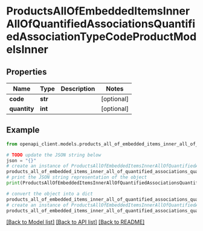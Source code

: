 # ProductsAllOfEmbeddedItemsInnerAllOfQuantifiedAssociationsQuantifiedAssociationTypeCodeProductModelsInner


## Properties

Name | Type | Description | Notes
------------ | ------------- | ------------- | -------------
**code** | **str** |  | [optional] 
**quantity** | **int** |  | [optional] 

## Example

```python
from openapi_client.models.products_all_of_embedded_items_inner_all_of_quantified_associations_quantified_association_type_code_product_models_inner import ProductsAllOfEmbeddedItemsInnerAllOfQuantifiedAssociationsQuantifiedAssociationTypeCodeProductModelsInner

# TODO update the JSON string below
json = "{}"
# create an instance of ProductsAllOfEmbeddedItemsInnerAllOfQuantifiedAssociationsQuantifiedAssociationTypeCodeProductModelsInner from a JSON string
products_all_of_embedded_items_inner_all_of_quantified_associations_quantified_association_type_code_product_models_inner_instance = ProductsAllOfEmbeddedItemsInnerAllOfQuantifiedAssociationsQuantifiedAssociationTypeCodeProductModelsInner.from_json(json)
# print the JSON string representation of the object
print(ProductsAllOfEmbeddedItemsInnerAllOfQuantifiedAssociationsQuantifiedAssociationTypeCodeProductModelsInner.to_json())

# convert the object into a dict
products_all_of_embedded_items_inner_all_of_quantified_associations_quantified_association_type_code_product_models_inner_dict = products_all_of_embedded_items_inner_all_of_quantified_associations_quantified_association_type_code_product_models_inner_instance.to_dict()
# create an instance of ProductsAllOfEmbeddedItemsInnerAllOfQuantifiedAssociationsQuantifiedAssociationTypeCodeProductModelsInner from a dict
products_all_of_embedded_items_inner_all_of_quantified_associations_quantified_association_type_code_product_models_inner_from_dict = ProductsAllOfEmbeddedItemsInnerAllOfQuantifiedAssociationsQuantifiedAssociationTypeCodeProductModelsInner.from_dict(products_all_of_embedded_items_inner_all_of_quantified_associations_quantified_association_type_code_product_models_inner_dict)
```
[[Back to Model list]](../README.md#documentation-for-models) [[Back to API list]](../README.md#documentation-for-api-endpoints) [[Back to README]](../README.md)


